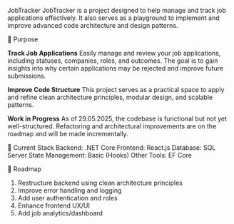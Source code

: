 JobTracker
JobTracker is a project designed to help manage and track job applications effectively. It also serves as a playground to implement and improve advanced code architecture and design patterns.

🎯 Purpose

**Track Job Applications**
Easily manage and review your job applications, including statuses, companies, roles, and outcomes.
The goal is to gain insights into why certain applications may be rejected and improve future submissions.

**Improve Code Structure**
This project serves as a practical space to apply and refine clean architecture principles, modular design, and scalable patterns.

**Work in Progress**
As of 29.05.2025, the codebase is functional but not yet well-structured. Refactoring and architectural improvements are on the roadmap and will be made incrementally.

🚧 Current Stack
Backend: .NET Core
Frontend: React.js
Database: SQL Server
State Management: Basic (Hooks)
Other Tools: EF Core

📌 Roadmap

1. Restructure backend using clean architecture principles
2.  Improve error handling and logging
3.  Add user authentication and roles
4.  Enhance frontend UX/UI
5.  Add job analytics/dashboard

 
